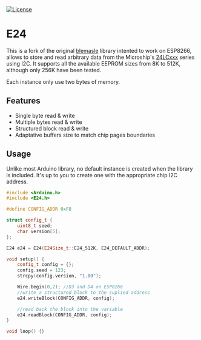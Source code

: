 [![License](https://img.shields.io/badge/license-MIT%20License-blue.svg)](http://doge.mit-license.org)

# E24

This is a fork of the original [blemasle][1] library intented to work on ESP8266, allows to store and read arbitrary data from the Microship's [24LCxxx](https://www.microchip.com/wwwproducts/en/en010828) series using I2C. It supports all the available EEPROM sizes from 8K to 512K, although only 256K have been tested.

Each instance only use two bytes of memory. 

## Features
 * Single byte read & write
 * Multiple bytes read & write
 * Structured block read & write
 * Adaptative buffers size to match chip pages boundaries

## Usage
Unlike most Arduino library, no default instance is created when the library is included. It's up to you to create one with the appropriate chip I2C address.

```cpp
#include <Arduino.h>
#include <E24.h>

#define CONFIG_ADDR 0xF8

struct config_t {
    uint8_t seed;
    char version[5];
};

E24 e24 = E24(E24Size_t::E24_512K, E24_DEFAULT_ADDR);

void setup() {
    config_t config = {};
    config.seed = 123;
    strcpy(config.version, "1.00");

    Wire.begin(0,2); //D3 and D4 on ESP8266
    //write a structured block to the suplied address
    e24.writeBlock(CONFIG_ADDR, config);

    //read back the block into the variable
    e24.readBlock(CONFIG_ADDR, config);
}

void loop() {}
```

[1]: https://github.com/blemasle/arduino-st24c "blemasle on github"